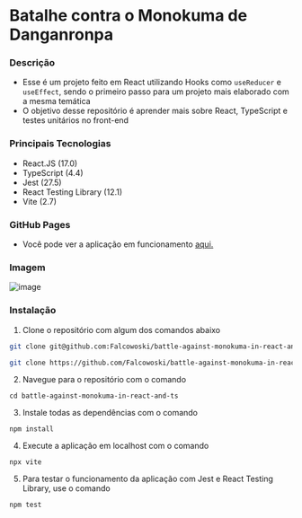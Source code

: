 # Batalhe contra o Monokuma de Danganronpa

### Descrição

- Esse é um projeto feito em React utilizando Hooks como `useReducer` e `useEffect`, sendo o primeiro passo para um projeto mais elaborado com a mesma temática
- O objetivo desse repositório é aprender mais sobre React, TypeScript e testes unitários no front-end

### Principais Tecnologias

- React.JS (17.0)
- TypeScript (4.4)
- Jest (27.5)
- React Testing Library (12.1)
- Vite (2.7)

### GitHub Pages

- Você pode ver a aplicação em funcionamento [aqui.](https://falcowoski.github.io/battle-against-monokuma-in-react-and-ts/)

### Imagem

![image](https://user-images.githubusercontent.com/85199880/152700859-40924ae3-1f44-4a76-8abd-85c8960f51e0.png)

### Instalação

1. Clone o repositório com algum dos comandos abaixo
```sh
git clone git@github.com:Falcowoski/battle-against-monokuma-in-react-and-ts.git
```
```sh
git clone https://github.com/Falcowoski/battle-against-monokuma-in-react-and-ts.git
```

2. Navegue para o repositório com o comando 
```
cd battle-against-monokuma-in-react-and-ts
```

3. Instale todas as dependências com o comando
```
npm install
```

4. Execute a aplicação em localhost com o comando
```
npx vite
```

5. Para testar o funcionamento da aplicação com Jest e React Testing Library, use o comando
```
npm test
```



